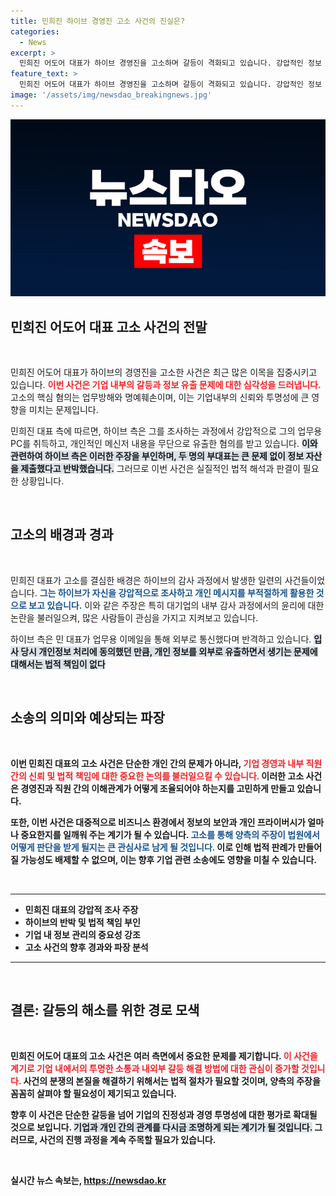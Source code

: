 ```yaml
---
title: 민희진 하이브 경영진 고소 사건의 진실은?
categories:
  - News
excerpt: >
  민희진 어도어 대표가 하이브 경영진을 고소하며 갈등이 격화되고 있습니다. 강압적인 정보 취득과 명예훼손 혐의로 반발하는 민 대표와, 이를 반박하는 하이브의 팽팽한 대립이 주목받고 있습니다.
feature_text: >
  민희진 어도어 대표가 하이브 경영진을 고소하며 갈등이 격화되고 있습니다. 강압적인 정보 취득과 명예훼손 혐의로 반발하는 민 대표와, 이를 반박하는 하이브의 팽팽한 대립이 주목받고 있습니다.
image: '/assets/img/newsdao_breakingnews.jpg'
---
```


<p><img src="/assets/img/newsdao_breakingnews.jpg" alt="cryptoinkorea 속보" /></p>

<h2 data-ke-size="size26">민희진 어도어 대표 고소 사건의 전말</h2>

<p data-ke-size="size16">&nbsp;</p>

<p>민희진 어도어 대표가 하이브의 경영진을 고소한 사건은 최근 많은 이목을 집중시키고 있습니다. <b><span style="color: #ee2323;">이번 사건은 기업 내부의 갈등과 정보 유출 문제에 대한 심각성을 드러냅니다.</span></b> 고소의 핵심 혐의는 업무방해와 명예훼손이며, 이는 기업내부의 신뢰와 투명성에 큰 영향을 미치는 문제입니다. </p>

<p>민희진 대표 측에 따르면, 하이브 측은 그를 조사하는 과정에서 강압적으로 그의 업무용 PC를 취득하고, 개인적인 메신저 내용을 무단으로 유출한 혐의를 받고 있습니다. <b><span style="background-color: #21538527;">이와 관련하여 하이브 측은 이러한 주장을 부인하며, 두 명의 부대표는 큰 문제 없이 정보 자산을 제출했다고 반박했습니다.</span></b> 그러므로 이번 사건은 실질적인 법적 해석과 판결이 필요한 상황입니다. </p>

<p data-ke-size="size16">&nbsp;</p>

<h2 data-ke-size="size26">고소의 배경과 경과</h2>

<p data-ke-size="size16">&nbsp;</p>

<p>민희진 대표가 고소를 결심한 배경은 하이브의 감사 과정에서 발생한 일련의 사건들이었습니다. <b><span style="color: #1a5490;">그는 하이브가 자신을 강압적으로 조사하고 개인 메시지를 부적절하게 활용한 것으로 보고 있습니다.</span></b> 이와 같은 주장은 특히 대기업의 내부 감사 과정에서의 윤리에 대한 논란을 불러일으켜, 많은 사람들이 관심을 가지고 지켜보고 있습니다. </p>

<p>하이브 측은 민 대표가 업무용 이메일을 통해 외부로 통신했다며 반격하고 있습니다. <b><span style="background-color: #21538527;">입사 당시 개인정보 처리에 동의했던 만큼, 개인 정보를 외부로 유출하면서 생기는 문제에 대해서는 법적 책임이 없다</span></b는 주장을 하고 있습니다. 이는 향후 법정에서 주요 논쟁거리가 될 것으로 예상됩니다.</p>

<p data-ke-size="size16">&nbsp;</p>

<h2 data-ke-size="size26">소송의 의미와 예상되는 파장</h2>

<p data-ke-size="size16">&nbsp;</p>

<p>이번 민희진 대표의 고소 사건은 단순한 개인 간의 문제가 아니라, <b><span style="color: #ee2323;">기업 경영과 내부 직원 간의 신뢰 및 법적 책임에 대한 중요한 논의를 불러일으킬 수 있습니다.</span></b> 이러한 고소 사건은 경영진과 직원 간의 이해관계가 어떻게 조율되어야 하는지를 고민하게 만들고 있습니다. </p>

<p>또한, 이번 사건은 대중적으로 비즈니스 환경에서 정보의 보안과 개인 프라이버시가 얼마나 중요한지를 일깨워 주는 계기가 될 수 있습니다. <b><span style="color: #1a5490;">고소를 통해 양측의 주장이 법원에서 어떻게 판단을 받게 될지는 큰 관심사로 남게 될 것입니다.</span></b> 이로 인해 법적 판례가 만들어질 가능성도 배제할 수 없으며, 이는 향후 기업 관련 소송에도 영향을 미칠 수 있습니다.</p>

<p data-ke-size="size16">&nbsp;</p>

<hr />

<ul>
  <li>민희진 대표의 강압적 조사 주장</li>
  <li>하이브의 반박 및 법적 책임 부인</li>
  <li>기업 내 정보 관리의 중요성 강조</li>
  <li>고소 사건의 향후 경과와 파장 분석</li>
</ul>

<hr />

<p data-ke-size="size16">&nbsp;</p>

<h2 data-ke-size="size26">결론: 갈등의 해소를 위한 경로 모색</h2>

<p data-ke-size="size16">&nbsp;</p>

<p>민희진 어도어 대표의 고소 사건은 여러 측면에서 중요한 문제를 제기합니다. <b><span style="color: #ee2323;">이 사건을 계기로 기업 내에서의 투명한 소통과 내외부 갈등 해결 방법에 대한 관심이 증가할 것입니다.</span></b> 사건의 분쟁의 본질을 해결하기 위해서는 법적 절차가 필요할 것이며, 양측의 주장을 꼼꼼히 살펴야 할 필요성이 제기되고 있습니다. </p>

<p>향후 이 사건은 단순한 갈등을 넘어 기업의 진정성과 경영 투명성에 대한 평가로 확대될 것으로 보입니다. <b><span style="background-color: #21538527;">기업과 개인 간의 관계를 다시금 조명하게 되는 계기가 될 것입니다.</span></b> 그러므로, 사건의 진행 과정을 계속 주목할 필요가 있습니다. </p>

<p data-ke-size="size16">&nbsp;</p>
실시간 뉴스 속보는, <a href="https://newsdao.kr" rel="dofollow">https://newsdao.kr</a>


